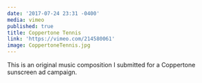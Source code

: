 ```yaml
---
date: '2017-07-24 23:31 -0400'
media: vimeo
published: true
title: Coppertone Tennis
link: 'https://vimeo.com/214580061'
image: CoppertoneTennis.jpg
---
```

This is an original music composition I submitted for a Coppertone sunscreen ad campaign.
